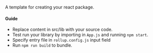 A template for creating your react package.

#### Guide

- Replace content in src/lib with your source code.
- Test run your library by importing in `App.js` and running `npm start`.
- Specify entry file in `rollup.config.js` input field
- Run `npm run build` to bundle.
